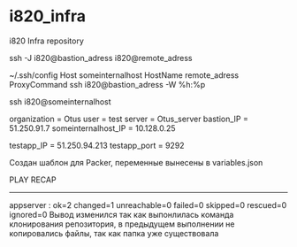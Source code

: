 # i820_infra
i820 Infra repository

ssh -J i820@bastion_adress i820@remote_adress

~/.ssh/config
Host someinternalhost
  HostName remote_adress
  ProxyCommand ssh i820@bastion_adress -W %h:%p

ssh i820@someinternalhost

organization = Otus
user = test
server = Otus_server
bastion_IP = 51.250.91.7
someinternalhost_IP = 10.128.0.25

testapp_IP = 51.250.94.213
testapp_port = 9292

Создан шаблон для Packer, переменные вынесены в variables.json

PLAY RECAP 
**************************************************************
appserver : ok=2    changed=1    unreachable=0    failed=0    skipped=0    rescued=0    ignored=0
Вывод изменился так как выпонлилась команда клонирования репозитория, в предыдущем выполнении не копировались файлы, так как папка уже существовала
